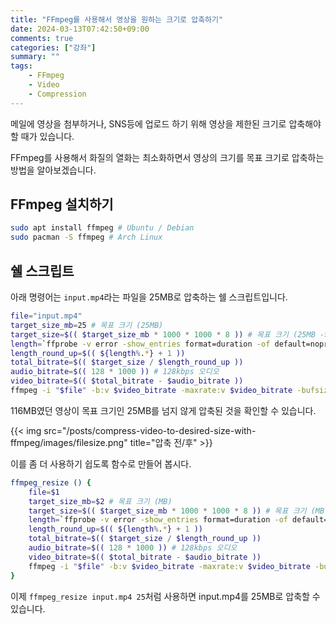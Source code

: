 ```yaml
---
title: "FFmpeg를 사용해서 영상을 원하는 크기로 압축하기"
date: 2024-03-13T07:42:50+09:00
comments: true
categories: ["강좌"]
summary: ""
tags:
    - FFmpeg
    - Video
    - Compression
---
```


메일에 영상을 첨부하거나, SNS등에 업로드 하기 위해 영상을 제한된 크기로 압축해야 할 때가 있습니다.

FFmpeg를 사용해서 화질의 열화는 최소화하면서 영상의 크기를 목표 크기로 압축하는 방법을 알아보겠습니다.

## FFmpeg 설치하기

```bash
sudo apt install ffmpeg # Ubuntu / Debian
sudo pacman -S ffmpeg # Arch Linux
```

## 쉘 스크립트

아래 명령어는 `input.mp4`라는 파일을 25MB로 압축하는 쉘 스크립트입니다.

```bash
file="input.mp4"
target_size_mb=25 # 목표 크기 (25MB)
target_size=$(( $target_size_mb * 1000 * 1000 * 8 )) # 목표 크기 (25MB -> 25 * 1000 * 1000 * 8 bit)
length=`ffprobe -v error -show_entries format=duration -of default=noprint_wrappers=1:nokey=1 "$file"`
length_round_up=$(( ${length%.*} + 1 ))
total_bitrate=$(( $target_size / $length_round_up ))
audio_bitrate=$(( 128 * 1000 )) # 128kbps 오디오
video_bitrate=$(( $total_bitrate - $audio_bitrate ))
ffmpeg -i "$file" -b:v $video_bitrate -maxrate:v $video_bitrate -bufsize:v $(( $target_size / 20 )) -b:a $audio_bitrate "${file}-${target_size_mb}mb.mp4"
```

116MB였던 영상이 목표 크기인 25MB를 넘지 않게 압축된 것을 확인할 수 있습니다.

{{< img src="/posts/compress-video-to-desired-size-with-ffmpeg/images/filesize.png" title="압축 전/후" >}}

이를 좀 더 사용하기 쉽도록 함수로 만들어 봅시다.

```bash
ffmpeg_resize () {
    file=$1
    target_size_mb=$2 # 목표 크기 (MB)
    target_size=$(( $target_size_mb * 1000 * 1000 * 8 )) # 목표 크기 (MB -> MB * 1000 * 1000 * 8 bit)
    length=`ffprobe -v error -show_entries format=duration -of default=noprint_wrappers=1:nokey=1 "$file"`
    length_round_up=$(( ${length%.*} + 1 ))
    total_bitrate=$(( $target_size / $length_round_up ))
    audio_bitrate=$(( 128 * 1000 )) # 128kbps 오디오
    video_bitrate=$(( $total_bitrate - $audio_bitrate ))
    ffmpeg -i "$file" -b:v $video_bitrate -maxrate:v $video_bitrate -bufsize:v $(( $target_size / 20 )) -b:a $audio_bitrate "${file}-${target_size_mb}mb.mp4"
}
```

이제 `ffmpeg_resize input.mp4 25`처럼 사용하면 input.mp4를 25MB로 압축할 수 있습니다.
